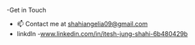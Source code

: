 



-Get in Touch
- 📫 Contact me at shahiangelia09@gmail.com
- linkdln -www.linkedin.com/in/itesh-jung-shahi-6b480429b
  

